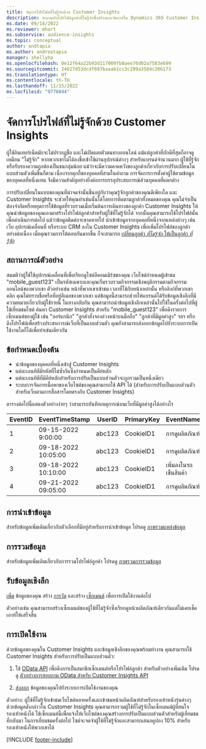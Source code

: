 ```yaml
---
title: จัดการโปรไฟล์ที่ไม่รู้จักด้วย Customer Insights
description: ทำงานกับโปรไฟล์ลูกค้าที่ไม่รู้จักซึ่งสร้างและจัดการใน Dynamics 365 Customer Insights
ms.date: 09/14/2022
ms.reviewer: mhart
ms.subservice: audience-insights
ms.topic: conceptual
author: andtapia
ms.author: andreatapia
manager: shellyha
ms.openlocfilehash: 0e12f64a22b93d117009fb8aee76d02a7583e699
ms.sourcegitcommit: 24627d53dcdf607baaab1cc3c299a3584c386173
ms.translationtype: HT
ms.contentlocale: th-TH
ms.lasthandoff: 11/15/2022
ms.locfileid: "9776844"
---
```

# <a name="manage-unknown-profiles-with-customer-insights"></a>จัดการโปรไฟล์ที่ไม่รู้จักด้วย Customer Insights

ผู้ใช้อินเทอร์เน็ตมักจะไม่ปรากฏชื่อ และไม่เปิดเผยตัวตนทางออนไลน์ แม้แต่ลูกค้าที่ภักดีที่สุดก็อาจดูเหมือน "ไม่รู้จัก" หากพวกเขาไม่ได้ลงชื่อเข้าใช้ผ่านอุปกรณ์ต่างๆ สำหรับแบรนด์จำนวนมาก ผู้ใช้ที่รู้จักหรือรับรองความถูกต้องเป็นชนกลุ่มน้อย แม้ว่าจะมีความคาดหวังของลูกค้าเกี่ยวกับการปรับเปลี่ยนในแบบส่วนตัวเพิ่มขึ้นก็ตาม เนื่องจากคุกกี้ของบุคคลที่สามในคำถาม การจัดการการตั้งค่าผู้ใช้ตามข้อมูลของบุคคลที่หนึ่งแทน จึงมีความสำคัญอย่างยิ่งต่อการบรรลุประสบการณ์ส่วนบุคคลที่แตกต่าง

การปรับเปลี่ยนในแบบของคุณที่น่าจดจำนั้นขึ้นอยู่กับว่าคุณรู้จักลูกค้าของคุณดีเพียงใด และ Customer Insights จะช่วยให้คุณทำเช่นนั้นได้โดยการติดตามลูกค้าทั้งหมดของคุณ  คุณไม่จำเป็นต้องจำกัดหรือหยุดการใช้ข้อมูลที่รวบรวมเมื่อเริ่มต้นการเดินทางของลูกค้า Customer Insights ให้คุณนำข้อมูลของคุณเองมาสร้างโปรไฟล์ลูกค้าสำหรับผู้ใช้ที่ไม่รู้จักได้ จากนั้นคุณสามารถใช้โปรไฟล์นั้นเพื่อดำเนินการต่อไป แม้ว่าข้อมูลติดต่อจะขาดหายไป นำเข้าข้อมูลจากบุคคลที่หนึ่งจากแหล่งต่างๆ เช่น เว็บ อุปกรณ์เคลื่อนที่ หรือระบบ CRM ลงใน Customer Insights เพื่อเพิ่มโปรไฟล์ของลูกค้าอย่างต่อเนื่อง เมื่อคุณรวมการโต้ตอบกันมากขึ้น ก็จะสามารถ [ เปลี่ยนลูกค้า *ที่ไม่รู้จัก* ให้เป็นลูกค้า *ที่รู้จัก*](unknown-to-known.md)

## <a name="sample-scenario"></a>สถานการณ์ตัวอย่าง

สมมติว่าผู้ใช้ใช้อุปกรณ์เคลื่อนที่เพื่อเรียกดูไซต์อีคอมเมิร์ซของคุณ เว็บไซต์กำหนดผู้เข้าชม "mobile_guest123" เป็นรหัสเฉพาะและคุณเริ่มรวบรวมกิจกรรมเชิงพฤติกรรมตามกิจกรรมออนไลน์ของพวกเขา ตัวอย่างเช่น หน้าที่พวกเขาเข้าชม เวลาที่ใช้กับหน้าเหล่านั้น หรือลิงก์ที่พวกเขาคลิก คุณไม่ทราบชื่อหรือที่อยู่อีเมลของพวกเขา แต่ข้อมูลนี้สามารถช่วยให้แบรนด์ได้รับข้อมูลเชิงลึกที่มีความหมายเกี่ยวกับผู้ใช้รายนี้ ในทางกลับกัน คุณสามารถนำข้อมูลเชิงลึกเหล่านั้นไปใช้ในครั้งต่อไปที่ผู้ใช้เยี่ยมชมไซต์ ค้นหา Customer Insights สำหรับ "mobile_guest123" เพื่อดึงรายการเซ็กเมนต์ของผู้ใช้ เช่น "ออร์แกนิก" "ลูกค้าสั่งจองล่วงหน้าบนมือถือ" "ลูกค้าที่มีมูลค่าสูง" ฯลฯ หรือดึงโปรไฟล์เพื่อสร้างประสบการณ์เว็บที่เป็นแบบส่วนตัว คุณยังสามารถส่งออกข้อมูลไปยังระบบการเปิดใช้งานใดก็ได้เพื่อทำเช่นเดียวกัน

## <a name="prerequisites"></a>ข้อกำหนดเบื้องต้น

- นำข้อมูลของบุคคลที่หนึ่งเข้าสู่ Customer Insights
- แต่ละเอนทิตีมีรหัสที่ไม่ซ้ำกันซึ่งกำหนดเป็นคีย์หลัก
- แต่ละเอนทิตีที่มีคีย์หลักสำหรับการปรับเป็นแบบส่วนตัวจะถูกรวมเป็นหนึ่งเดียว
- ระบบการจัดการเนื้อหาของเว็บไซต์ของคุณสามารถใช้ API ได้ (สำหรับการปรับเป็นแบบส่วนตัวสำหรับเว็บตามการสื่อสารโดยตรงกับ Customer Insights)

ตารางต่อไปนี้แสดงตัวอย่างง่ายๆ ว่าสามารถบันทึกเหตุการณ์บนเว็บที่มีมูลค่าสูงได้อย่างไร

|EventID|EventTimeStamp|UserID|PrimaryKey|EventName|
|--|--|--|--|--|
|1|09-15-2022 9:00:00|abc123|CookieID1|การดูผลิตภัณฑ์|
|2|09-18-2022 10:05:00|abc123|CookieID1|การดูผลิตภัณฑ์|
|3|09-18-2022 10:10:00|abc123|CookieID1|เพิ่มลงในรถเข็นสินค้า|
|4|09-21-2022 09:05:00|abc123|CookieID1|การดูผลิตภัณฑ์|

## <a name="data-ingestion"></a>การนำเข้าข้อมูล

สำหรับข้อมูลเพิ่มเติมเกี่ยวกับตัวเลือกที่มีอยู่สำหรับการนำเข้าข้อมูล โปรดดู [ภาพรวมแหล่งข้อมูล](data-sources.md)

## <a name="data-unification"></a>การรวมข้อมูล

สำหรับข้อมูลเพิ่มเติมเกี่ยวกับการรวมโปรไฟล์ลูกค้า โปรดดู [ภาพรวมการรวมข้อมูล](data-unification.md)

## <a name="get-insights"></a>รับข้อมูลเชิงลึก

[เพิ่ม](enrichment-hub.md) ข้อมูลของคุณ สร้าง [การวัด](measures.md) และสร้าง [เซ็กเมนต์](segments.md) เพื่อการเปิดใช้งานต่อไป

ตัวอย่างเช่น คุณสามารถสร้างเซ็กเมนต์ของผู้ใช้ที่ไม่รู้จักซึ่งเรียกดูหน้าผลิตภัณฑ์เดียวกันแต่ไม่เคยเช็คเอาท์ให้เสร็จสิ้น

## <a name="activation"></a>การเปิดใช้งาน

ด้วยข้อมูลของคุณใน Customer Insights และข้อมูลเชิงลึกของคุณพร้อมทำงาน คุณสามารถใช้ Customer Insights สำหรับการปรับเป็นแบบส่วนตัว:

1. ใช้ [OData API](apis.md) เพื่อดึงการเป็นสมาชิกเซ็กเมนต์หรือโปรไฟล์ลูกค้า สำหรับตัวอย่างเพิ่มเติม โปรดดู [ตัวอย่างการสอบถาม OData สำหรับ Customer Insights API](odata-examples.md)

1. [ส่งออก](export-destinations.md) ข้อมูลของคุณไปยังระบบการเปิดใช้งานของคุณ

ตัวอย่าง: ผู้ใช้ที่ไม่รู้จักเข้าชมเว็บไซต์หลายครั้งและเข้าชมหน้าผลิตภัณฑ์สำหรับรองเท้าหนังรุ่นต่างๆ ด้วยข้อมูลดังกล่าวใน Customer Insights คุณสามารถรวมผู้ใช้ที่ไม่รู้จักในเซ็กเมนต์ผู้ที่สนใจรองเท้าหนังได้ ใช้เซ็กเมนต์นี้เพื่อแจ้งให้เว็บไซต์ของคุณสร้างการปรับเป็นแบบส่วนตัวสำหรับผู้เยี่ยมชมที่กลับมา ในการเยี่ยมชมครั้งต่อไป ไซต์จะจดจำผู้ใช้ที่ไม่รู้จักและสามารถเสนอคูปอง 10% สำหรับรองเท้าหนังให้พวกเขาได้

[!INCLUDE [footer-include](includes/footer-banner.md)]

